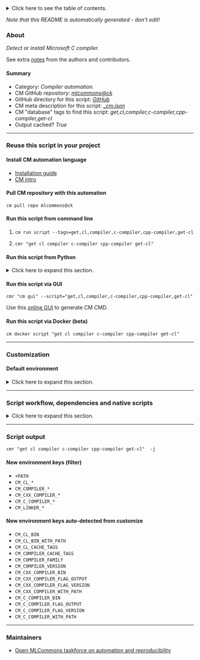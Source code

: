 <details>
<summary>Click here to see the table of contents.</summary>

* [About](#about)
* [Summary](#summary)
* [Reuse this script in your project](#reuse-this-script-in-your-project)
  * [ Install CM automation language](#install-cm-automation-language)
  * [ Check CM script flags](#check-cm-script-flags)
  * [ Run this script from command line](#run-this-script-from-command-line)
  * [ Run this script from Python](#run-this-script-from-python)
  * [ Run this script via GUI](#run-this-script-via-gui)
  * [ Run this script via Docker (beta)](#run-this-script-via-docker-(beta))
* [Customization](#customization)
  * [ Default environment](#default-environment)
* [Script workflow, dependencies and native scripts](#script-workflow-dependencies-and-native-scripts)
* [Script output](#script-output)
* [New environment keys (filter)](#new-environment-keys-(filter))
* [New environment keys auto-detected from customize](#new-environment-keys-auto-detected-from-customize)
* [Maintainers](#maintainers)

</details>

*Note that this README is automatically generated - don't edit!*

### About

*Detect or install Microsoft C compiler.*


See extra [notes](README-extra.md) from the authors and contributors.

#### Summary

* Category: *Compiler automation.*
* CM GitHub repository: *[mlcommons@ck](https://github.com/mlcommons/ck/tree/master/cm-mlops)*
* GitHub directory for this script: *[GitHub](https://github.com/mlcommons/ck/tree/master/cm-mlops/script/get-cl)*
* CM meta description for this script: *[_cm.json](_cm.json)*
* CM "database" tags to find this script: *get,cl,compiler,c-compiler,cpp-compiler,get-cl*
* Output cached? *True*
___
### Reuse this script in your project

#### Install CM automation language

* [Installation guide](https://github.com/mlcommons/ck/blob/master/docs/installation.md)
* [CM intro](https://doi.org/10.5281/zenodo.8105339)

#### Pull CM repository with this automation

```cm pull repo mlcommons@ck```


#### Run this script from command line

1. `cm run script --tags=get,cl,compiler,c-compiler,cpp-compiler,get-cl `

2. `cmr "get cl compiler c-compiler cpp-compiler get-cl" `

#### Run this script from Python

<details>
<summary>Click here to expand this section.</summary>

```python

import cmind

r = cmind.access({'action':'run'
                  'automation':'script',
                  'tags':'get,cl,compiler,c-compiler,cpp-compiler,get-cl'
                  'out':'con',
                  ...
                  (other input keys for this script)
                  ...
                 })

if r['return']>0:
    print (r['error'])

```

</details>


#### Run this script via GUI

```cmr "cm gui" --script="get,cl,compiler,c-compiler,cpp-compiler,get-cl"```

Use this [online GUI](https://cKnowledge.org/cm-gui/?tags=get,cl,compiler,c-compiler,cpp-compiler,get-cl) to generate CM CMD.

#### Run this script via Docker (beta)

`cm docker script "get cl compiler c-compiler cpp-compiler get-cl" `

___
### Customization

#### Default environment

<details>
<summary>Click here to expand this section.</summary>

These keys can be updated via `--env.KEY=VALUE` or `env` dictionary in `@input.json` or using script flags.


</details>

___
### Script workflow, dependencies and native scripts

<details>
<summary>Click here to expand this section.</summary>

  1. Read "deps" on other CM scripts from [meta](https://github.com/mlcommons/ck/tree/master/cm-mlops/script/get-cl/_cm.json)
  1. ***Run "preprocess" function from [customize.py](https://github.com/mlcommons/ck/tree/master/cm-mlops/script/get-cl/customize.py)***
  1. Read "prehook_deps" on other CM scripts from [meta](https://github.com/mlcommons/ck/tree/master/cm-mlops/script/get-cl/_cm.json)
  1. ***Run native script if exists***
     * [run.bat](https://github.com/mlcommons/ck/tree/master/cm-mlops/script/get-cl/run.bat)
  1. Read "posthook_deps" on other CM scripts from [meta](https://github.com/mlcommons/ck/tree/master/cm-mlops/script/get-cl/_cm.json)
  1. ***Run "postrocess" function from [customize.py](https://github.com/mlcommons/ck/tree/master/cm-mlops/script/get-cl/customize.py)***
  1. Read "post_deps" on other CM scripts from [meta](https://github.com/mlcommons/ck/tree/master/cm-mlops/script/get-cl/_cm.json)
</details>

___
### Script output
`cmr "get cl compiler c-compiler cpp-compiler get-cl"  -j`
#### New environment keys (filter)

* `+PATH`
* `CM_CL_*`
* `CM_COMPILER_*`
* `CM_CXX_COMPILER_*`
* `CM_C_COMPILER_*`
* `CM_LINKER_*`
#### New environment keys auto-detected from customize

* `CM_CL_BIN`
* `CM_CL_BIN_WITH_PATH`
* `CM_CL_CACHE_TAGS`
* `CM_COMPILER_CACHE_TAGS`
* `CM_COMPILER_FAMILY`
* `CM_COMPILER_VERSION`
* `CM_CXX_COMPILER_BIN`
* `CM_CXX_COMPILER_FLAG_OUTPUT`
* `CM_CXX_COMPILER_FLAG_VERSION`
* `CM_CXX_COMPILER_WITH_PATH`
* `CM_C_COMPILER_BIN`
* `CM_C_COMPILER_FLAG_OUTPUT`
* `CM_C_COMPILER_FLAG_VERSION`
* `CM_C_COMPILER_WITH_PATH`
___
### Maintainers

* [Open MLCommons taskforce on automation and reproducibility](https://github.com/mlcommons/ck/blob/master/docs/taskforce.md)